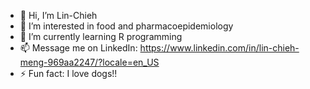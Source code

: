- 👋 Hi, I’m Lin-Chieh
- 👀 I’m interested in food and pharmacoepidemiology
- 🌱 I’m currently learning R programming 
- 📫 Message me on LinkedIn: https://www.linkedin.com/in/lin-chieh-meng-969aa2247/?locale=en_US
- ⚡ Fun fact: I love dogs!!

<!---
linchiehmeng/linchiehmeng is a ✨ special ✨ repository because its `README.md` (this file) appears on your GitHub profile.
You can click the Preview link to take a look at your changes.
--->
